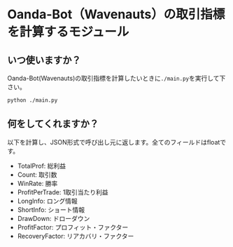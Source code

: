 # Oanda-Bot（Wavenauts）の取引指標を計算するモジュール

## いつ使いますか？

Oanda-Bot(Wavenauts)の取引指標を計算したいときに```./main.py```を実行して下さい。

```bash
python ./main.py
```

## 何をしてくれますか？

以下を計算し、JSON形式で呼び出し元に返します。全てのフィールドはfloatです。

- TotalProf: 総利益
- Count: 取引数
- WinRate: 勝率
- ProfitPerTrade: 1取引当たり利益
- LongInfo: ロング情報
- ShortInfo: ショート情報
- DrawDown: ドローダウン
- ProfitFactor: プロフィット・ファクター
- RecoveryFactor: リアカバリ・ファクター